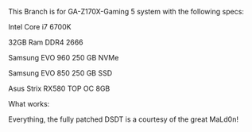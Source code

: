 This Branch is for GA-Z170X-Gaming 5 system with the following specs:

Intel Core i7 6700K

32GB Ram DDR4 2666

Samsung EVO 960 250 GB NVMe

Samsung EVO 850 250 GB SSD

Asus Strix RX580 TOP OC 8GB

What works:

Everything, the fully patched DSDT is a courtesy of the great MaLd0n!
